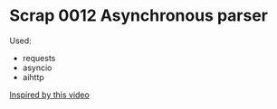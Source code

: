 # Scrap 0012 Asynchronous parser

Used:

* requests
* asyncio
* aihttp

[Inspired by this video](https://youtu.be/i85cZ4LcFcU)
